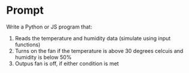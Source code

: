 # Prompt
Write a Python or JS program that:
1. Reads the temperature and humidity data (simulate using input functions)
2. Turns on the fan if the temperature is above 30 degrees celcuis and humidity is below 50%
3. Outpus fan is off, if either condition is met